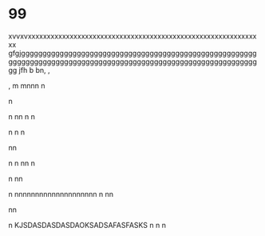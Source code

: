 # 99
xvvxvxxxxxxxxxxxxxxxxxxxxxxxxxxxxxxxxxxxxxxxxxxxxxxxxxxxxxxxxxxxxxx
gfgjggggggggggggggggggggggggggggggggggggggggggggggggggggggggggggggggggggggggggggggggggggggggggggggggggggggggggggggggggg
jfh
b
bn,
,

,
m
mnnn
n

n

n
nn
n
n

n
n
n

nn

n
n
nn
n

n
nn

n
nnnnnnnnnnnnnnnnnnnn
n
nn

nn

n
KJSDASDASDASDAOKSADSAFASFASKS
n
n
n
